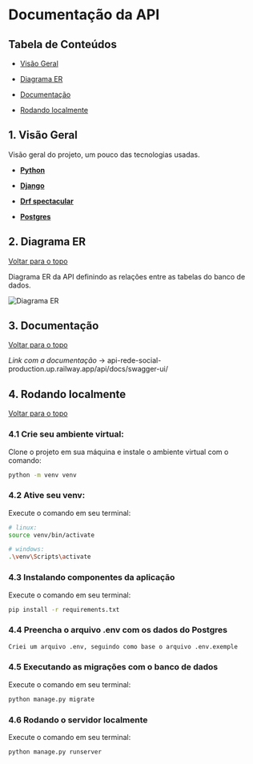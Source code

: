# Documentação da API

## Tabela de Conteúdos

-   [Visão Geral](#1-visão-geral)

-   [Diagrama ER](#2-diagrama-er)

-   [Documentação](#3-documentação)

-   [Rodando localmente](#4-rodando-localmente)

## 1. Visão Geral

Visão geral do projeto, um pouco das tecnologias usadas.

-   **[Python](https://www.python.org/)**

-   **[Django](https://www.django-rest-framework.org/api-guide/authentication/)**

-   **[Drf spectacular](https://drf-spectacular.readthedocs.io/en/latest/)**

-   **[Postgres](https://www.postgresql.org/)**

## 2. Diagrama ER

[ Voltar para o topo ](#tabela-de-conteúdos)

Diagrama ER da API definindo as relações entre as tabelas do banco de dados.

![Diagrama ER](https://github.com/m5-projeto-final-lucira-grupo28/api-rede-social/blob/develop/DER.png?raw=true)

## 3. Documentação

[ Voltar para o topo ](#tabela-de-conteúdos)

*Link com a documentação* -> api-rede-social-production.up.railway.app/api/docs/swagger-ui/

## 4. Rodando localmente

[ Voltar para o topo ](#tabela-de-conteúdos)

### 4.1 Crie seu ambiente virtual:

Clone o projeto em sua máquina e instale o ambiente virtual com o comando:

```bash
python -m venv venv
```

### 4.2 Ative seu venv:

Execute o comando em seu terminal:

```bash
# linux:
source venv/bin/activate

# windows:
.\venv\Scripts\activate
```

### 4.3 Instalando componentes da aplicação

Execute o comando em seu terminal:

```bash
pip install -r requirements.txt
```

### 4.4 Preencha o arquivo .env com os dados do Postgres

```bash
Criei um arquivo .env, seguindo como base o arquivo .env.exemple
```

### 4.5 Executando as migrações com o banco de dados

Execute o comando em seu terminal:

```bash
python manage.py migrate
```

### 4.6 Rodando o servidor localmente

Execute o comando em seu terminal:

```bash
python manage.py runserver
```
